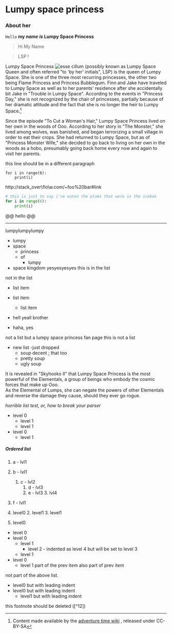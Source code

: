# Lumpy space princess

[^11]: Content made available by the
[adventure time wiki](https://adventuretime.fandom.com/wiki/Lumpy_Space_Princess)
, released under CC-BY-SA

### About her

`Hello` **my *name* *is* Lumpy Space Princess**
> Hi
> My
> Name

> LSP !

Lumpy Space Princess ![esse cillum](../img/lsp.png) (possibly known as Lumpy Space Queen and often 
referred "to 'by her' initials", LSP) is the queen of Lumpy Space. She is one 
of the three most recurring princesses, the other two being Flame Princess 
and Princess Bubblegum. Finn and Jake have traveled to Lumpy Space as well 
as to her parents' residence after she accidentally bit Jake in "Trouble 
in Lumpy Space". According to the events in "Princess Day," she is not 
recognized by the chair of princesses, partially because of her dramatic 
attitude and the fact that she is no longer the heir to Lumpy Space.[^11]

Since the episode "To Cut a Woman's Hair," Lumpy Space Princess lived on 
her own in the woods of Ooo. According to her story in "The Monster," she 
lived among wolves, was banished, and began terrorizing a small village in 
order to eat their crops. She had returned to Lumpy Space, but as of 
"Princess Monster Wife," she decided to go back to living on her own in the 
woods as a hobo, presumably going back home every now and again to visit 
her parents. 
             
this line should be in a different paragraph

```
for i in range(6):
    print(i)
```

http://stack_over\\flo\w.com/~foo%20bar#link

```python
# this is just to say i've eaten the plums that were in the icebox
for i in range(6):
    print(i)
```

@@ hello @@ 

-----

lumpylumpylumpy

- lumpy
- space
  - princess
  - of
    - lumpy
- space
kingdom
yesyesyesyes this is in the list

not in the list

- list item
- list item
    - list item
- hell yeall brother

- haha, yes

not a list but a lumpy space princess fan page
this is not a list

- new list
-just dropped
  - soup
decent
; that too
  - pretty soup
  - ugly soup

It is revealed in "Skyhooks II" that Lumpy Space Princess is the most powerful of the Elementals, a group of beings who embody the cosmic forces that make up Ooo. <br> As the Elemental of Lumps, she can negate the powers of other Elementals and reverse the damage they cause, should they ever go rogue.

*horrible list test, or, how to break your parser*

- level 0
   - level 1
   - level 1
- level 0
   - level 1


##### Ordered list
1. a - lvl1
2. b - lvl1
   1. c - lvl2 
      1. d - lvl3 
      2. e - lvl3
         3. lvl4
30. f - lvl1

1. level0
   2. level1
   3. level1
4. level0


- level 0
- level 0
    - level 1
        - level 2
                - indented as level 4 but will be set to level 3
    - level 1
- level 0
    - level 1
part of the prev item
also part of prev item

not part of the above list.

  - level0 but with leading indent
  - level0 but with leading indent
    - level1 but with leading indent


this footnote should be deleted ([^12])

[^222]: this should be deleted too
